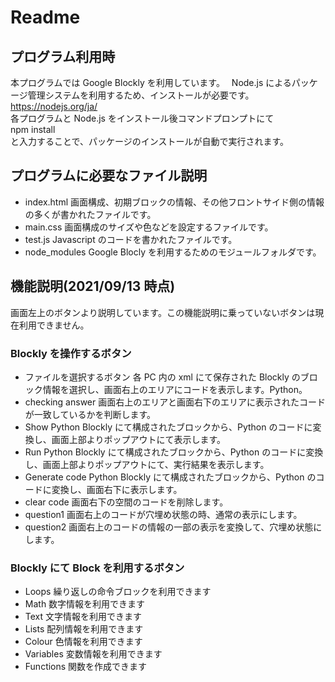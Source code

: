 # Readme

## プログラム利用時

本プログラムでは Google Blockly を利用しています。　
Node.js によるパッケージ管理システムを利用するため、インストールが必要です。  
https://nodejs.org/ja/  
各プログラムと Node.js をインストール後コマンドプロンプトにて  
npm install  
と入力することで、パッケージのインストールが自動で実行されます。

## プログラムに必要なファイル説明

- index.html
画面構成、初期ブロックの情報、その他フロントサイド側の情報の多くが書かれたファイルです。
- main.css
画面構成のサイズや色などを設定するファイルです。
- test.js
Javascript のコードを書かれたファイルです。
- node_modules
Google Blocly を利用するためのモジュールフォルダです。

## 機能説明(2021/09/13 時点)

画面左上のボタンより説明しています。この機能説明に乗っていないボタンは現在利用できません。

### Blockly を操作するボタン

- ファイルを選択するボタン
各 PC 内の xml にて保存された Blockly のブロック情報を選択し、画面右上のエリアにコードを表示します。Python。
- checking answer
画面右上のエリアと画面右下のエリアに表示されたコードが一致しているかを判断します。
- Show Python
Blockly にて構成されたブロックから、Python のコードに変換し、画面上部よりポップアウトにて表示します。
- Run Python
Blockly にて構成されたブロックから、Python のコードに変換し、画面上部よりポップアウトにて、実行結果を表示します。
- Generate code Python
Blockly にて構成されたブロックから、Python のコードに変換し、画面右下に表示します。
- clear code
画面右下の空間のコードを削除します。
- question1
画面右上のコードが穴埋め状態の時、通常の表示にします。
- question2
画面右上のコードの情報の一部の表示を変換して、穴埋め状態にします。

### Blockly にて Block を利用するボタン
- Loops
繰り返しの命令ブロックを利用できます
- Math
数字情報を利用できます
- Text
文字情報を利用できます
- Lists
配列情報を利用できます
- Colour
色情報を利用できます
- Variables
変数情報を利用できます
- Functions
関数を作成できます
